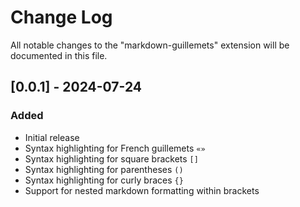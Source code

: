 # Change Log

All notable changes to the "markdown-guillemets" extension will be documented in this file.

## [0.0.1] - 2024-07-24

### Added
- Initial release
- Syntax highlighting for French guillemets `«»`
- Syntax highlighting for square brackets `[]`
- Syntax highlighting for parentheses `()`
- Syntax highlighting for curly braces `{}`
- Support for nested markdown formatting within brackets
